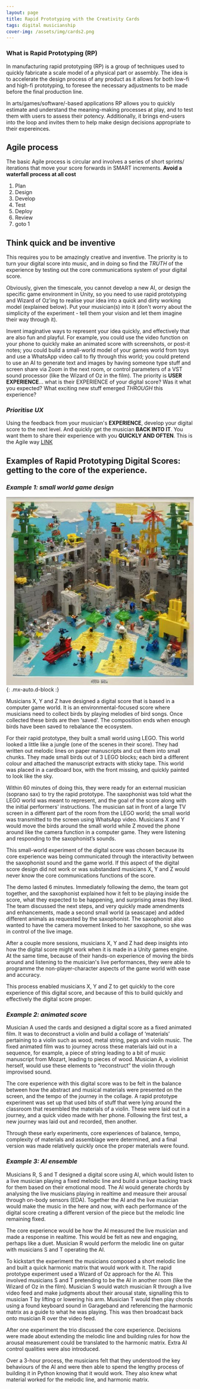```yaml
---
layout: page
title: Rapid Prototyping with the Creativity Cards
tags: digital musicianship
cover-img: /assets/img/cards2.png
---
```


### **What is Rapid Prototyping (RP)**

In manufacturing rapid prototyping (RP) is a group of techniques used to quickly fabricate a scale model of a 
physical part or assembly. The idea is to accelerate the design process of any product as it allows 
for both low-fi and high-fi prototyping, to foresee the necessary adjustments to be made 
before the final production line. 

In arts/games/software/-based applications RP allows you to quickly estimate and understand
the meaning-making processes at play, and to test them with users to assess their potency. Additionally, it brings end-users
into the loop and invites them to help make design decisions appropriate to their expereinces.

## Agile process

The basic Agile process is circular and involves a series of short sprints/ iterations that move your score
forwards in SMART increments. **Avoid a waterfall process at all cost**

1. Plan
2. Design
3. Develop
4. Test
5. Deploy
6. Review
7. goto 1


## Think quick and be inventive

This requires you to be amazingly creative and inventive. The priority is to turn your digital score into music, 
and in doing so find the *TRUTH* of the experience by testing out the core communications system of your digital score. 

Obviously, given the timescale, you cannot develop a new AI, or design the specific game environment in Unity, 
so you need to use rapid prototyping and Wizard of Oz'ing to realise your idea into a quick and dirty working model 
(explained below). Put your musician(s) into it (don't worry about the simplicity of the experiment - tell them your 
vision and let them imagine their way through it).

Invent imaginative ways to represent your idea quickly, and effectively that are also fun and playful. For example, you 
could use the video function on your phone to quickly make an animated score with screenshots, or post-it notes; you 
could build a small-world model of your games world from toys and use a WhatsApp video call to fly through this world; 
you could pretend to use an AI to generate text and images by having someone type stuff and screen share via Zoom in the 
next room, or control parameters of a VST sound processor (like the Wizard of Oz in the film). 
The priority is **USER EXPERIENCE**... what is their EXPERIENCE of your digital score? Was it what you expected? 
What exciting new stuff emerged _THROUGH_ this experience?


### ***Prioritise UX***

Using the feedback from your musician's **EXPERIENCE**, develop your digital score to the next level. And quickly 
get the musician **BACK INTO IT**. You want them to share their experience with you **QUICKLY AND OFTEN**. This is the Agile 
way [LINK](https://en.wikipedia.org/wiki/Agile_software_development)



## **Examples of Rapid Prototyping Digital Scores: getting to the core of the experience.**


### *Example 1: small world game design*

![Prototype](/assets/img/lego_prototype.jpeg){: .mx-auto.d-block :}

Musicians X, Y and Z have designed a digital score that is based in a computer game world. It is an environmental-focused 
score where musicians need to collect birds by playing melodies of bird songs. Once collected these birds are then ‘saved’. 
The composition ends when enough birds have been saved to rebalance the ecosystem.

For their rapid prototype, they built a small world using LEGO. This world looked a little like a jungle (one of the 
scenes in their score). They had written out melodic lines on paper manuscripts and cut them into small chunks. They 
made small birds out of 3 LEGO blocks; each bird a different colour and attached the manuscript extracts with sticky 
tape. This world was placed in a cardboard box, with the front missing, and quickly painted to look like the sky.

Within 60 minutes of doing this, they were ready for an external musician (soprano sax) to try the rapid prototype. 
The saxophonist was told what the LEGO world was meant to represent, and the goal of the score along with the initial 
performers' instructions. The musician sat in front of a large TV screen in a different part of the room from the LEGO 
world; the small world was transmitted to the screen using WhatsApp video. Musicians X and Y would move the birds around 
the small world while Z moved the phone around like the camera function in a computer game. They were listening and 
responding to the saxophonist’s sounds. 

This small-world experiment of the digital score was chosen because its core experience was being communicated through 
the interactivity between the saxophonist sound and the game world. If this aspect of the digital score design did not 
work or was substandard musicians X, Y and Z would never know the core communications functions of the score.

The demo lasted 6 minutes. Immediately following the demo, the team got together, and the saxophonist explained how 
it felt to be playing inside the score, what they expected to be happening, and surprising areas they liked. The team 
discussed the next steps, and very quickly made amendments and enhancements, made a second small world (a seascape) 
and added different animals as requested by the saxophonist. The saxophonist also wanted to have the camera movement 
linked to her saxophone, so she was in control of the live image. 

After a couple more sessions, musicians X, Y and Z had deep insights into how the digital score might work when it is 
made in a Unity games engine. At the same time, because of their hands-on experience of moving the birds around and 
listening to the musician's live performances, they were able to programme the non-player-character aspects of the game 
world with ease and accuracy.

This process enabled musicians X, Y and Z to get quickly to the core experience of this digital score, and because of 
this to build quickly and effectively the digital score proper.


### *Example 2: animated score*

Musician A used the cards and designed a digital score as a fixed animated film. It was to deconstruct a violin and 
build a collage of ‘materials’ pertaining to a violin such as wood, metal string, pegs and violin music. The fixed 
animated film was to journey across these materials laid out in a sequence, for example, a piece of string leading to a 
bit of music manuscript from Mozart, leading to pieces of wood. Musician A, a violinist herself, would use these elements 
to “reconstruct” the violin through improvised sound. 

The core experience with this digital score was to be felt in the balance between how the abstract and musical materials 
were presented on the screen, and the tempo of the journey in the collage. A rapid prototype experiment was set up that 
used bits of stuff that were lying around the classroom that resembled the materials of a violin. These were laid out 
in a journey, and a quick video made with her phone. Following the first test, a new journey was laid out and recorded, 
then another.

Through these early experiments, core experiences of balance, tempo, complexity of materials and assemblage were 
determined, and a final version was made relatively quickly once the proper materials were found.


### *Example 3: AI ensemble*

Musicians R, S and T designed a digital score using AI, which would listen to a live musician playing a fixed melodic 
line and build a unique backing track for them based on their emotional mood. The AI would generate chords by analysing 
the live musicians playing in realtime and measure their arousal through on-body sensors (EDA). Together the AI and the 
live musician would make the music in the here and now, with each performance of the digital score creating a different 
version of the piece but the melodic line remaining fixed.

The core experience would be how the AI measured the live musician and made a response in realtime. This would be felt 
as new and engaging, perhaps like a duet. Musician R would perform the melodic line on guitar with musicians S and T 
operating the AI.

To kickstart the experiment the musicians composed a short melodic line and built a quick harmonic matrix that would 
work with it. The rapid prototype experiment used a Wizard of Oz approach for the AI. This involved musicians S and T 
pretending to be the AI in another room (like the Wizard of Oz in the film). Musician S would watch musician R through 
a live video feed and make judgments about their arousal state, signalling this to musician T by lifting or lowering his 
arm. Musician T would then play chords using a found keyboard sound in Garageband and referencing the harmonic matrix as 
a guide to what he was playing. This was then broadcast back onto musician R over the video feed.

After one experiment the trio discussed the core experience. Decisions were made about extending the melodic line and 
building rules for how the arousal measurement could be translated to the harmonic matrix. Extra AI control qualities 
were also introduced. 

Over a 3-hour process, the musicians felt that they understood the key behaviours of the AI and were then able to spend 
the lengthy process of building it in Python knowing that it would work. They also knew what material worked for the 
melodic line, and harmonic matrix. 
